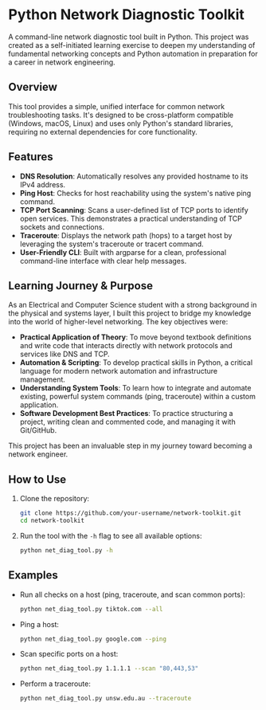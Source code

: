 # Python Network Diagnostic Toolkit

A command-line network diagnostic tool built in Python. This project was created as a self-initiated learning exercise to deepen my understanding of fundamental networking concepts and Python automation in preparation for a career in network engineering.

## Overview

This tool provides a simple, unified interface for common network troubleshooting tasks. It's designed to be cross-platform compatible (Windows, macOS, Linux) and uses only Python's standard libraries, requiring no external dependencies for core functionality.

## Features

- **DNS Resolution**: Automatically resolves any provided hostname to its IPv4 address.
- **Ping Host**: Checks for host reachability using the system's native ping command.
- **TCP Port Scanning**: Scans a user-defined list of TCP ports to identify open services. This demonstrates a practical understanding of TCP sockets and connections.
- **Traceroute**: Displays the network path (hops) to a target host by leveraging the system's traceroute or tracert command.
- **User-Friendly CLI**: Built with argparse for a clean, professional command-line interface with clear help messages.

## Learning Journey & Purpose

As an Electrical and Computer Science student with a strong background in the physical and systems layer, I built this project to bridge my knowledge into the world of higher-level networking. The key objectives were:

- **Practical Application of Theory**: To move beyond textbook definitions and write code that interacts directly with network protocols and services like DNS and TCP.
- **Automation & Scripting**: To develop practical skills in Python, a critical language for modern network automation and infrastructure management.
- **Understanding System Tools**: To learn how to integrate and automate existing, powerful system commands (ping, traceroute) within a custom application.
- **Software Development Best Practices**: To practice structuring a project, writing clean and commented code, and managing it with Git/GitHub.

This project has been an invaluable step in my journey toward becoming a network engineer.

## How to Use

1. Clone the repository:

    ```bash
    git clone https://github.com/your-username/network-toolkit.git
    cd network-toolkit
    ```

2. Run the tool with the `-h` flag to see all available options:

    ```bash
    python net_diag_tool.py -h
    ```

## Examples

- Run all checks on a host (ping, traceroute, and scan common ports):

    ```bash
    python net_diag_tool.py tiktok.com --all
    ```

- Ping a host:

    ```bash
    python net_diag_tool.py google.com --ping
    ```

- Scan specific ports on a host:

    ```bash
    python net_diag_tool.py 1.1.1.1 --scan "80,443,53"
    ```

- Perform a traceroute:

    ```bash
    python net_diag_tool.py unsw.edu.au --traceroute
    ```
